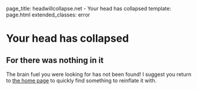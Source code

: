 page_title: headwillcollapse.net - Your head has collapsed
template: page.html
extended_classes: error

# Your head has collapsed 
## For there was nothing in it

The brain fuel you were looking for has not been found! I suggest you return to [the home page](/) to quickly find something to 
reinflate it with.